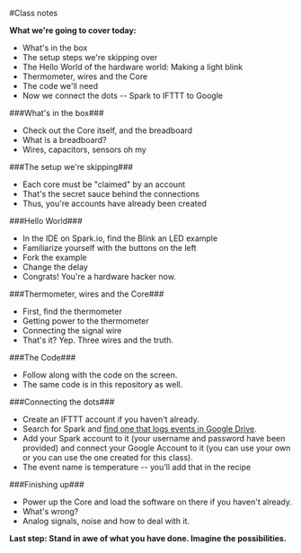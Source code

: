 #Class notes

**What we're going to cover today:**

* What's in the box
* The setup steps we're skipping over
* The Hello World of the hardware world: Making a light blink
* Thermometer, wires and the Core
* The code we'll need
* Now we connect the dots -- Spark to IFTTT to Google


###What's in the box###

* Check out the Core itself, and the breadboard
* What is a breadboard? 
* Wires, capacitors, sensors oh my


###The setup we're skipping###

* Each core must be "claimed" by an account
* That's the secret sauce behind the connections
* Thus, you're accounts have already been created

###Hello World###

* In the IDE on Spark.io, find the Blink an LED example
* Familiarize yourself with the buttons on the left
* Fork the example
* Change the delay
* Congrats! You're a hardware hacker now.

###Thermometer, wires and the Core###

* First, find the thermometer
* Getting power to the thermometer
* Connecting the signal wire
* That's it? Yep. Three wires and the truth.

###The Code###

* Follow along with the code on the screen. 
* The same code is in this repository as well.

###Connecting the dots###

* Create an IFTTT account if you haven't already.
* Search for Spark and [find one that logs events in Google Drive](https://ifttt.com/recipes/244508-log-events-in-google-drive).
* Add your Spark account to it (your username and password have been provided) and connect your Google Account to it (you can use your own or you can use the one created for this class).
* The event name is temperature -- you'll add that in the recipe

###Finishing up###

* Power up the Core and load the software on there if you haven't already.
* What's wrong? 
* Analog signals, noise and how to deal with it.


**Last step: Stand in awe of what you have done. Imagine the possibilities.** 




